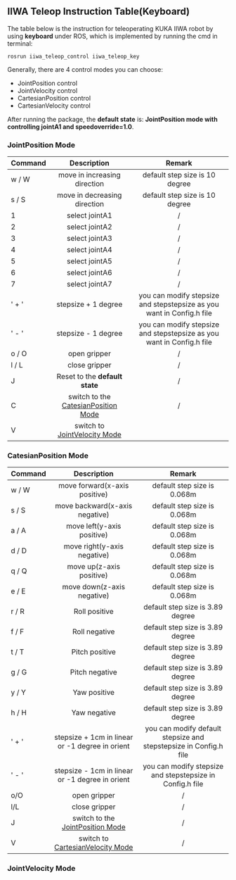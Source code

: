 
## IIWA Teleop Instruction Table(Keyboard)
The table below is the instruction for teleoperating KUKA IIWA robot by using **keyboard** under ROS, which is implemented by running the cmd in terminal:

`rosrun iiwa_teleop_control iiwa_teleop_key`

Generally, there are 4 control modes you can choose:
* JointPosition control
* JointVelocity control
* CartesianPosition control 
* CartesianVelocity control

After running the package, the **default state** is: **JointPosition mode with controlling jointA1 and speedoverride=1.0**.
### JointPosition Mode<a name="JP"></a>

| Command        |     Description      |Remark   |
| ------------- |:-------------:| :-----:|
| w / W      |  move in increasing direction | default step size is 10 degree |
| s / S      | move in decreasing direction  |   default step size is 10 degree |
| 1  | select jointA1 | /
| 2  | select jointA2 | /
| 3  | select jointA3 | /
| 4  | select jointA4 | /
| 5  | select jointA5 | /
| 6  | select jointA6 | /
| 7  | select jointA7 | /
| ' + ' | stepsize + 1 degree | you can modify stepsize and stepstepsize as you want in Config.h file
| ' - ' | stepsize - 1 degree | you can modify stepsize and stepstepsize as you want in Config.h file
| o / O | open gripper | /
| l / L | close gripper| /
| J | Reset to the **default state**|/
| C | switch to the [CatesianPosition Mode](#CP) |/
| V | switch to [JointVelocity Mode](#JV)|


### CatesianPosition Mode <a name="CP"></a>

| Command        |     Description      |Remark   |
| ------------- |:-------------:| :-----:|
| w / W      |  move forward(x-axis positive) | default step size is 0.068m |
| s / S      | move backward(x-axis negative)  |   default step size is 0.068m |
| a / A      | move left(y-axis positive)  |   default step size is 0.068m |
| d / D      | move right(y-axis negative)  |   default step size is 0.068m |
| q / Q      | move up(z-axis positive)  |   default step size is 0.068m |
| e / E      | move down(z-axis negative)  |   default step size is 0.068m |
| r / R      | Roll positive  |   default step size is 3.89 degree |
| f / F      | Roll negative  |   default step size is 3.89 degree |
| t / T      | Pitch positive  |   default step size is 3.89 degree |
| g / G      | Pitch negative  |   default step size is 3.89 degree |
| y / Y      | Yaw positive  |   default step size is 3.89 degree |
| h / H      | Yaw negative  |   default step size is 3.89 degree |
| ' + ' | stepsize + 1cm in linear or -1 degree in orient | you can modify default stepsize and stepstepsize in Config.h file
| ' - ' | stepsize - 1cm in linear or -1 degree in orient | you can modify stepsize and stepstepsize in Config.h file
| o/O | open gripper | /
| l/L  | close gripper | /
| J | switch to the [JointPosition Mode](#JP)|/
| V | switch to [CartesianVelocity Mode](#CV)|/


### JointVelocity Mode <a name="JV"></a>
